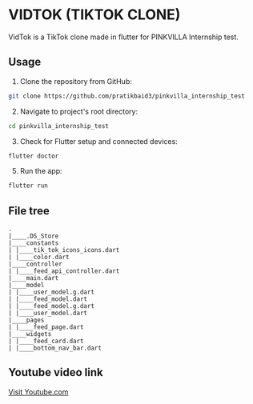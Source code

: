 # VIDTOK (TIKTOK CLONE)

VidTok is a TikTok clone made in flutter for PINKVILLA Internship test.

## Usage

1. Clone the repository from GitHub:

```bash
git clone https://github.com/pratikbaid3/pinkvilla_internship_test
```

2. Navigate to project's root directory:

```bash
cd pinkvilla_internship_test
```

3. Check for Flutter setup and connected devices:

```bash
flutter doctor
```

5. Run the app:

```bash
flutter run
```

## File tree
```
.
|____.DS_Store
|____constants
| |____tik_tok_icons_icons.dart
| |____color.dart
|____controller
| |____feed_api_controller.dart
|____main.dart
|____model
| |____user_model.g.dart
| |____feed_model.dart
| |____feed_model.g.dart
| |____user_model.dart
|____pages
| |____feed_page.dart
|____widgets
| |____feed_card.dart
| |____bottom_nav_bar.dart
```

## Youtube video link
<a href="https://www.youtube.com/watch?v=UrAjnnQv8w8&feature=youtu.be">Visit Youtube.com</a>
